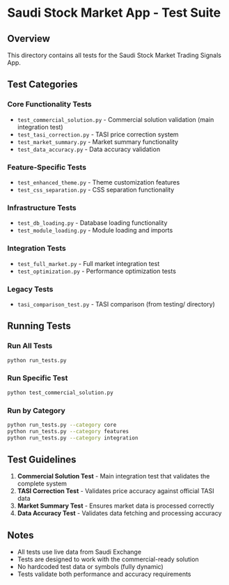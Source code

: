 # Saudi Stock Market App - Test Suite

## Overview
This directory contains all tests for the Saudi Stock Market Trading Signals App.

## Test Categories

### Core Functionality Tests
- `test_commercial_solution.py` - Commercial solution validation (main integration test)
- `test_tasi_correction.py` - TASI price correction system
- `test_market_summary.py` - Market summary functionality
- `test_data_accuracy.py` - Data accuracy validation

### Feature-Specific Tests
- `test_enhanced_theme.py` - Theme customization features
- `test_css_separation.py` - CSS separation functionality

### Infrastructure Tests
- `test_db_loading.py` - Database loading functionality
- `test_module_loading.py` - Module loading and imports

### Integration Tests
- `test_full_market.py` - Full market integration test
- `test_optimization.py` - Performance optimization tests

### Legacy Tests
- `tasi_comparison_test.py` - TASI comparison (from testing/ directory)

## Running Tests

### Run All Tests
```bash
python run_tests.py
```

### Run Specific Test
```bash
python test_commercial_solution.py
```

### Run by Category
```bash
python run_tests.py --category core
python run_tests.py --category features
python run_tests.py --category integration
```

## Test Guidelines

1. **Commercial Solution Test** - Main integration test that validates the complete system
2. **TASI Correction Test** - Validates price accuracy against official TASI data
3. **Market Summary Test** - Ensures market data is processed correctly
4. **Data Accuracy Test** - Validates data fetching and processing accuracy

## Notes

- All tests use live data from Saudi Exchange
- Tests are designed to work with the commercial-ready solution
- No hardcoded test data or symbols (fully dynamic)
- Tests validate both performance and accuracy requirements

